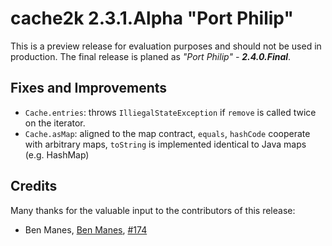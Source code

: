 # cache2k 2.3.1.Alpha "Port Philip"

This is a preview release for evaluation purposes and should not be used in production.
The final release is planed as *"Port Philip" - **2.4.0.Final***.

## Fixes and Improvements

- `Cache.entries`: throws `IlliegalStateException` if `remove` is called twice on the iterator.
- `Cache.asMap`: aligned to the map contract, `equals`, `hashCode` cooperate with arbitrary maps,
   `toString` is implemented identical to Java maps (e.g. HashMap)

## Credits

Many thanks for the valuable input to the contributors of this release:

- Ben Manes, [Ben Manes](https://github.com/benmanes), [#174](https://github.com/cache2k/cache2k/issues/174)
  